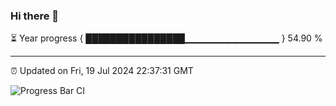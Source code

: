 ### Hi there 👋

⏳ Year progress { ████████████████▁▁▁▁▁▁▁▁▁▁▁▁▁▁ } 54.90 %

---

⏰ Updated on Fri, 19 Jul 2024 22:37:31 GMT

![Progress Bar CI](https://github.com/IshwaranRudhara/GIT-ACTION/workflows/Progress%20Bar%20CI/badge.svg)
